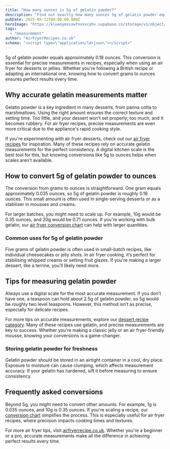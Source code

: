 ```yaml
---
title: "How many ounces is 5g of gelatin powder?"
description: "Find out exactly how many ounces 5g of gelatin powder equals for perfect recipes every time. Easy conversion guide for UK cooks."
pubDate: 2025-08-12T00:00:00.000Z
heroImage: "https://klueoymssxwfnxsvcyhv.supabase.co/storage/v1/object/public/md/how-many-ounces-is-5g-gelatin-powder-8e17b1ed.webp"
tags:
  - "measurement"
author: "AirFryerRecipes.co.uk"
schema: "<script type=\"application/ld+json\"></script>"
---
```


<p>5g of gelatin powder equals approximately 0.18 ounces. This conversion is essential for precise measurements in recipes, especially when using an air fryer for desserts or jellies. Whether you're following a British recipe or adapting an international one, knowing how to convert grams to ounces ensures perfect results every time.</p>

<h2>Why accurate gelatin measurements matter</h2>  
<p>Gelatin powder is a key ingredient in many desserts, from panna cotta to marshmallows. Using the right amount ensures the correct texture and setting time. Too little, and your dessert won’t set properly; too much, and it becomes rubbery. For air fryer recipes, precise measurements are even more critical due to the appliance's rapid cooking style.</p>  
<p>If you're experimenting with air fryer desserts, check out our <a href=https://www.airfryerrecipe.co.uk/recipes>air fryer recipes</a> for inspiration. Many of these recipes rely on accurate gelatin measurements for the perfect consistency. A digital kitchen scale is the best tool for this, but knowing conversions like 5g to ounces helps when scales aren’t available.</p>  

<h2>How to convert 5g of gelatin powder to ounces</h2>  
<p>The conversion from grams to ounces is straightforward. One gram equals approximately 0.035 ounces, so 5g of gelatin powder is roughly 0.18 ounces. This small amount is often used in single-serving desserts or as a stabiliser in mousses and creams.</p>  
<p>For larger batches, you might need to scale up. For example, 10g would be 0.35 ounces, and 20g would be 0.71 ounces. If you're working with bulk gelatin, our <a href=https://www.airfryerrecipe.co.uk/air-fryer-conversion-chart>air fryer conversion chart</a> can help with larger quantities.</p>  

<h3>Common uses for 5g of gelatin powder</h3>  
<p>Five grams of gelatin powder is often used in small-batch recipes, like individual cheesecakes or jelly shots. In air fryer cooking, it’s perfect for stabilising whipped creams or setting fruit glazes. If you're making a larger dessert, like a terrine, you’ll likely need more.</p>  

<h2>Tips for measuring gelatin powder</h2>  
<p>Always use a digital scale for the most accurate measurement. If you don’t have one, a teaspoon can hold about 2.5g of gelatin powder, so 5g would be roughly two level teaspoons. However, this method isn’t as precise, especially for delicate recipes.</p>  
<p>For more tips on accurate measurements, explore our <a href=https://www.airfryerrecipe.co.uk/recipe-category/dessert>dessert recipe category</a>. Many of these recipes use gelatin, and precise measurements are key to success. Whether you're making a classic jelly or an air fryer-friendly mousse, knowing your conversions is a game-changer.</p>  

<h3>Storing gelatin powder for freshness</h3>  
<p>Gelatin powder should be stored in an airtight container in a cool, dry place. Exposure to moisture can cause clumping, which affects measurement accuracy. If your gelatin has hardened, sift it before measuring to ensure consistency.</p>  

<h2>Frequently asked conversions</h2>  
<p>Beyond 5g, you might need to convert other amounts. For example, 1g is 0.035 ounces, and 10g is 0.35 ounces. If you're scaling a recipe, our <a href=https://www.airfryerrecipe.co.uk/air-fryer-conversion-chart>conversion chart</a> simplifies the process. This is especially useful for air fryer recipes, where precision impacts cooking times and textures.</p>  
<p>For more air fryer tips, visit <a href=https://www.airfryerrecipe.co.uk>airfryerrecipe.co.uk</a>. Whether you're a beginner or a pro, accurate measurements make all the difference in achieving perfect results every time.</p>